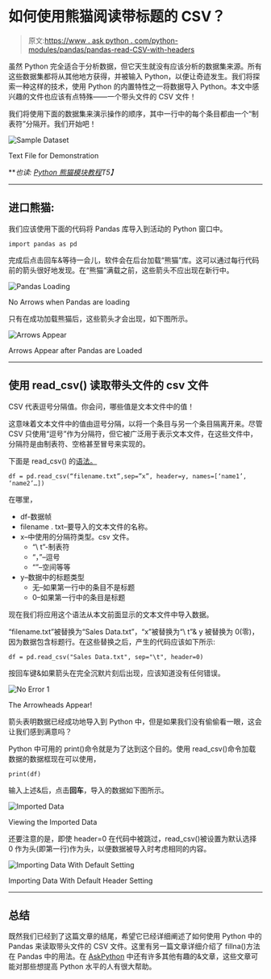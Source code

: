 # 如何使用熊猫阅读带标题的 CSV？

> 原文:[https://www . ask python . com/python-modules/pandas/pandas-read-CSV-with-headers](https://www.askpython.com/python-modules/pandas/pandas-read-csv-with-headers)

虽然 Python 完全适合于分析数据，但它天生就没有应该分析的数据集来源。所有这些数据集都将从其他地方获得，并被输入 Python，以便让奇迹发生。我们将探索一种这样的技术，使用 Python 的内置特性之一将数据导入 Python。本文中感兴趣的文件也应该有点特殊——一个带头文件的 CSV 文件！

我们将使用下面的数据集来演示操作的顺序，其中一行中的每个条目都由一个“制表符”分隔开。我们开始吧！

![Sample Dataset](../Images/833235ddacc2484c25456190a65a98d2.png)

Text File for Demonstration

***也读: [Python 熊猫模块教程](https://www.askpython.com/python-modules/pandas/python-pandas-module-tutorial)*T5】**

* * *

## **进口熊猫:**

我们应该使用下面的代码将 Pandas 库导入到活动的 Python 窗口中。

```
import pandas as pd

```

完成后点击回车&等待一会儿，软件会在后台加载“熊猫”库。这可以通过每行代码前的箭头很好地发现。在“熊猫”满载之前，这些箭头不应出现在新行中。

![Pandas Loading](../Images/786e4f45ece95d55308e7cbcbc653586.png)

No Arrows when Pandas are loading

只有在成功加载熊猫后，这些箭头才会出现，如下图所示。

![Arrows Appear](../Images/df0f92ff6654a257c460ad74e269db6f.png)

Arrows Appear after Pandas are Loaded

* * *

## **使用 read_csv()** 读取带头文件的 csv 文件

CSV 代表逗号分隔值。你会问，哪些值是文本文件中的值！

这意味着文本文件中的值由逗号分隔，以将一个条目与另一个条目隔离开来。尽管 CSV 只使用“逗号”作为分隔符，但它被广泛用于表示文本文件，在这些文件中，分隔符是由制表符、空格甚至冒号来实现的。

下面是 read_csv() 的[语法。](https://www.askpython.com/python-modules/pandas/read-csv-with-delimiters)

```
df = pd.read_csv(“filename.txt”,sep=”x”, header=y, names=[‘name1’, ‘name2’…])

```

在哪里，

*   df-数据帧
*   filename . txt–要导入的文本文件的名称。
*   x–中使用的分隔符类型。csv 文件。
    *   “\ t”-制表符
    *   “，”–逗号
    *   “”–空间等等
*   y–数据中的标题类型
    *   无–如果第一行中的条目不是标题
    *   0–如果第一行中的条目是标题

现在我们将应用这个语法从本文前面显示的文本文件中导入数据。

“filename.txt”被替换为“Sales Data.txt”，“x”被替换为“\ t”& y 被替换为 0(零)，因为数据包含标题行。在这些替换之后，产生的代码应该如下所示:

```
df = pd.read_csv("Sales Data.txt", sep="\t", header=0)

```

按回车键&如果箭头在完全沉默片刻后出现，应该知道没有任何错误。

![No Error 1](../Images/0baf5a85ee68b9d0f5d74f622e1c5b46.png)

The Arrowheads Appear!

箭头表明数据已经成功地导入到 Python 中，但是如果我们没有偷偷看一眼，这会让我们感到满意吗？

Python 中可用的 print()命令就是为了达到这个目的。使用 read_csv()命令加载数据的数据框现在可以使用，

```
print(df)

```

输入上述&后，点击**回车**，导入的数据如下图所示。

![Imported Data](../Images/34c26e5d87ba34caa35009dc7bb240c0.png)

Viewing the Imported Data

还要注意的是，即使 header=0 在代码中被跳过，read_csv()被设置为默认选择 0 作为头(即第一行)作为头，以便数据被导入时考虑相同的内容。

![Importing Data With Default Setting](../Images/0a3a0cf6a675a98bcb0af6014f9bff20.png)

Importing Data With Default Header Setting

* * *

## **总结**

既然我们已经到了这篇文章的结尾，希望它已经详细阐述了如何使用 Python 中的 Pandas 来读取带头文件的 CSV 文件。这里有另一篇文章详细介绍了 fillna()方法在 Pandas 中的用法。在 [AskPython](https://www.askpython.com/) 中还有许多其他有趣的&文章，这些文章可能对那些想提高 Python 水平的人有很大帮助。